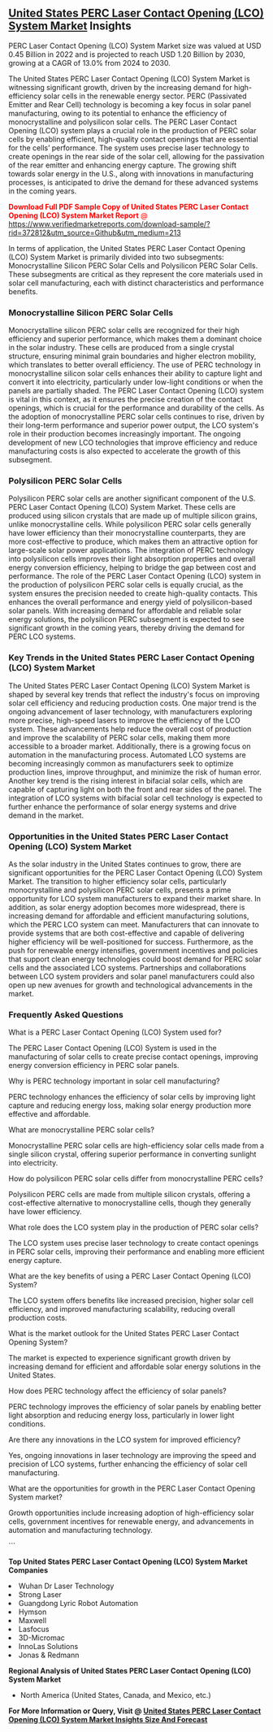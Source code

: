 <h2><a href="https://www.verifiedmarketreports.com/download-sample/?rid=372812&amp;utm_source=Github&amp;utm_medium=213" target="_blank">United States PERC Laser Contact Opening (LCO) System Market</a> Insights</h2><p>PERC Laser Contact Opening (LCO) System Market size was valued at USD 0.45 Billion in 2022 and is projected to reach USD 1.20 Billion by 2030, growing at a CAGR of 13.0% from 2024 to 2030.</p><p><p>The United States PERC Laser Contact Opening (LCO) System Market is witnessing significant growth, driven by the increasing demand for high-efficiency solar cells in the renewable energy sector. PERC (Passivated Emitter and Rear Cell) technology is becoming a key focus in solar panel manufacturing, owing to its potential to enhance the efficiency of monocrystalline and polysilicon solar cells. The PERC Laser Contact Opening (LCO) system plays a crucial role in the production of PERC solar cells by enabling efficient, high-quality contact openings that are essential for the cells’ performance. The system uses precise laser technology to create openings in the rear side of the solar cell, allowing for the passivation of the rear emitter and enhancing energy capture. The growing shift towards solar energy in the U.S., along with innovations in manufacturing processes, is anticipated to drive the demand for these advanced systems in the coming years. <p><span class=""><span style="color: #ff0000;"><strong>Download Full PDF Sample Copy of United States PERC Laser Contact Opening (LCO) System Market Report</strong> @ </span><a href="https://www.verifiedmarketreports.com/download-sample/?rid=372812&amp;utm_source=Github&amp;utm_medium=213" target="_blank">https://www.verifiedmarketreports.com/download-sample/?rid=372812&amp;utm_source=Github&amp;utm_medium=213</a></span></p></p><p>In terms of application, the United States PERC Laser Contact Opening (LCO) System Market is primarily divided into two subsegments: Monocrystalline Silicon PERC Solar Cells and Polysilicon PERC Solar Cells. These subsegments are critical as they represent the core materials used in solar cell manufacturing, each with distinct characteristics and performance benefits.</p><h3>Monocrystalline Silicon PERC Solar Cells</h3><p>Monocrystalline silicon PERC solar cells are recognized for their high efficiency and superior performance, which makes them a dominant choice in the solar industry. These cells are produced from a single crystal structure, ensuring minimal grain boundaries and higher electron mobility, which translates to better overall efficiency. The use of PERC technology in monocrystalline silicon solar cells enhances their ability to capture light and convert it into electricity, particularly under low-light conditions or when the panels are partially shaded. The PERC Laser Contact Opening (LCO) system is vital in this context, as it ensures the precise creation of the contact openings, which is crucial for the performance and durability of the cells. As the adoption of monocrystalline PERC solar cells continues to rise, driven by their long-term performance and superior power output, the LCO system's role in their production becomes increasingly important. The ongoing development of new LCO technologies that improve efficiency and reduce manufacturing costs is also expected to accelerate the growth of this subsegment.</p><h3>Polysilicon PERC Solar Cells</h3><p>Polysilicon PERC solar cells are another significant component of the U.S. PERC Laser Contact Opening (LCO) System Market. These cells are produced using silicon crystals that are made up of multiple silicon grains, unlike monocrystalline cells. While polysilicon PERC solar cells generally have lower efficiency than their monocrystalline counterparts, they are more cost-effective to produce, which makes them an attractive option for large-scale solar power applications. The integration of PERC technology into polysilicon cells improves their light absorption properties and overall energy conversion efficiency, helping to bridge the gap between cost and performance. The role of the PERC Laser Contact Opening (LCO) system in the production of polysilicon PERC solar cells is equally crucial, as the system ensures the precision needed to create high-quality contacts. This enhances the overall performance and energy yield of polysilicon-based solar panels. With increasing demand for affordable and reliable solar energy solutions, the polysilicon PERC subsegment is expected to see significant growth in the coming years, thereby driving the demand for PERC LCO systems.</p><h3>Key Trends in the United States PERC Laser Contact Opening (LCO) System Market</h3><p>The United States PERC Laser Contact Opening (LCO) System Market is shaped by several key trends that reflect the industry's focus on improving solar cell efficiency and reducing production costs. One major trend is the ongoing advancement of laser technology, with manufacturers exploring more precise, high-speed lasers to improve the efficiency of the LCO system. These advancements help reduce the overall cost of production and improve the scalability of PERC solar cells, making them more accessible to a broader market. Additionally, there is a growing focus on automation in the manufacturing process. Automated LCO systems are becoming increasingly common as manufacturers seek to optimize production lines, improve throughput, and minimize the risk of human error. Another key trend is the rising interest in bifacial solar cells, which are capable of capturing light on both the front and rear sides of the panel. The integration of LCO systems with bifacial solar cell technology is expected to further enhance the performance of solar energy systems and drive demand in the market.</p><h3>Opportunities in the United States PERC Laser Contact Opening (LCO) System Market</h3><p>As the solar industry in the United States continues to grow, there are significant opportunities for the PERC Laser Contact Opening (LCO) System Market. The transition to higher efficiency solar cells, particularly monocrystalline and polysilicon PERC solar cells, presents a prime opportunity for LCO system manufacturers to expand their market share. In addition, as solar energy adoption becomes more widespread, there is increasing demand for affordable and efficient manufacturing solutions, which the PERC LCO system can meet. Manufacturers that can innovate to provide systems that are both cost-effective and capable of delivering higher efficiency will be well-positioned for success. Furthermore, as the push for renewable energy intensifies, government incentives and policies that support clean energy technologies could boost demand for PERC solar cells and the associated LCO systems. Partnerships and collaborations between LCO system providers and solar panel manufacturers could also open up new avenues for growth and technological advancements in the market.</p><h3>Frequently Asked Questions</h3><p>What is a PERC Laser Contact Opening (LCO) System used for?</p><p>The PERC Laser Contact Opening (LCO) System is used in the manufacturing of solar cells to create precise contact openings, improving energy conversion efficiency in PERC solar panels.</p><p>Why is PERC technology important in solar cell manufacturing?</p><p>PERC technology enhances the efficiency of solar cells by improving light capture and reducing energy loss, making solar energy production more effective and affordable.</p><p>What are monocrystalline PERC solar cells?</p><p>Monocrystalline PERC solar cells are high-efficiency solar cells made from a single silicon crystal, offering superior performance in converting sunlight into electricity.</p><p>How do polysilicon PERC solar cells differ from monocrystalline PERC cells?</p><p>Polysilicon PERC cells are made from multiple silicon crystals, offering a cost-effective alternative to monocrystalline cells, though they generally have lower efficiency.</p><p>What role does the LCO system play in the production of PERC solar cells?</p><p>The LCO system uses precise laser technology to create contact openings in PERC solar cells, improving their performance and enabling more efficient energy capture.</p><p>What are the key benefits of using a PERC Laser Contact Opening (LCO) System?</p><p>The LCO system offers benefits like increased precision, higher solar cell efficiency, and improved manufacturing scalability, reducing overall production costs.</p><p>What is the market outlook for the United States PERC Laser Contact Opening System?</p><p>The market is expected to experience significant growth driven by increasing demand for efficient and affordable solar energy solutions in the United States.</p><p>How does PERC technology affect the efficiency of solar panels?</p><p>PERC technology improves the efficiency of solar panels by enabling better light absorption and reducing energy loss, particularly in lower light conditions.</p><p>Are there any innovations in the LCO system for improved efficiency?</p><p>Yes, ongoing innovations in laser technology are improving the speed and precision of LCO systems, further enhancing the efficiency of solar cell manufacturing.</p><p>What are the opportunities for growth in the PERC Laser Contact Opening System market?</p><p>Growth opportunities include increasing adoption of high-efficiency solar cells, government incentives for renewable energy, and advancements in automation and manufacturing technology.</p>```</p><p><strong>Top United States PERC Laser Contact Opening (LCO) System Market Companies</strong></p><div data-test-id=""><p><li>Wuhan Dr Laser Technology</li><li> Strong Laser</li><li> Guangdong Lyric Robot Automation</li><li> Hymson</li><li> Maxwell</li><li> Lasfocus</li><li> 3D-Micromac</li><li> InnoLas Solutions</li><li> Jonas & Redmann</li></p><div><strong>Regional Analysis of&nbsp;United States PERC Laser Contact Opening (LCO) System Market</strong></div><ul><li dir="ltr"><p dir="ltr">North America&nbsp;(United States, Canada, and Mexico, etc.)</p></li></ul><p><strong>For More Information or Query, Visit @&nbsp;</strong><strong><a href="https://www.verifiedmarketreports.com/product/perc-laser-contact-opening-lco-system-market/?utm_source=Github&amp;utm_medium=213" target="_blank">United States PERC Laser Contact Opening (LCO) System Market Insights Size And Forecast</a></strong></p></div>
